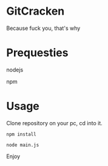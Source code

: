 # GitCracken
Because fuck you, that's why

# Prequesties
nodejs

npm

# Usage
Clone repository on your pc, cd into it.

`npm install`

`node main.js`

Enjoy
